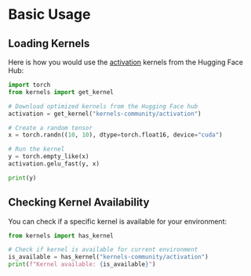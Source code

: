 # Basic Usage

## Loading Kernels

Here is how you would use the [activation](https://huggingface.co/kernels-community/activation) kernels from the Hugging Face Hub:

```python
import torch
from kernels import get_kernel

# Download optimized kernels from the Hugging Face hub
activation = get_kernel("kernels-community/activation")

# Create a random tensor
x = torch.randn((10, 10), dtype=torch.float16, device="cuda")

# Run the kernel
y = torch.empty_like(x)
activation.gelu_fast(y, x)

print(y)
```

## Checking Kernel Availability

You can check if a specific kernel is available for your environment:

```python
from kernels import has_kernel

# Check if kernel is available for current environment
is_available = has_kernel("kernels-community/activation")
print(f"Kernel available: {is_available}")
```
